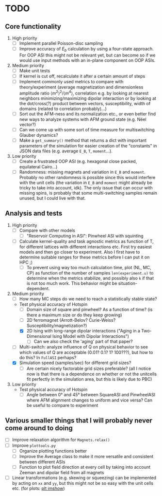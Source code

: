 # TODO

## Core functionality

1. High priority
    - [ ] Implement parallel Poisson-disc sampling
    - [ ] Improve accuracy of $E_b$ calculation by using a four-state approach. For OOP ASI this might not be relevant yet, but can become so if we would use input methods with an in-plane component on OOP ASIs.

2. Medium priority
    - [ ] Make unit tests
    - [ ] If kernel is cut off, recalculate it after a certain amount of steps
    - [ ] Implement commonly used metrics to compare with theory/experiment (average magnetization and dimensionless amplitude ratio  $\langle m^2 \rangle^2/\langle m^4 \rangle$, correlation e.g. by looking at nearest neighbors minimizing/maximizing dipolar interaction or by looking at the dot/cross(?) product between vectors, susceptibility, width of domains (related to correlation probably)...)
    - [ ] Sort out the AFM-ness and its normalization etc., or even better find new ways to analyze systems with AFM ground state (e.g. Néel vector?)
    - [ ] Can we come up with some sort of time measure for multiswitching Glauber dynamics?
    - [ ] Make a `get_summary()` method that returns a dict with important parameters of the simulation for easier creation of the "constants" in JSON data files (e.g. average `E_B`, `T`, `moment`...).

3. Low priority
    - [ ] Create a frustrated OOP ASI (e.g. hexagonal close packed, equilateral Cairo...)
    - [ ] Randomness: missing magnets and variation in `E_B` and `moment`. Probably no other randomness is possible since this would interfere with the unit cells (the variation in `E_B` and `moment` might already be tricky to take into account, idk). The only issue that can occur with missing spins, is probably that some multi-switching samples remain unused, but I could live with that.

## Analysis and tests

1. High priority
    - [ ] Compare with other models
        - [ ] "Reservoir Computing in ASI": Pinwheel ASI with squinting
    - [ ] Calculate kernel-quality and task agnostic metrics as function of T, for different lattices with different interactions etc. First try easiest models and then go closer to experiment. Also I first have to determine suitable ranges for these metrics before I can put it on HPC ;)
        - [ ] To prevent using way too much calculation time, plot (NL, MC, CP) as function of the number of samples `len(experiment.u)` to determine when the metrics stabilize, and possibly also `k` if that is not too much work. This behavior might be situation-dependent.

2. Medium priority
    - [ ] How many MC steps do we need to reach a statistically stable state?
    - Test physical accuracy of Hotspin
        - [ ] Domain size of square and pinwheel? As a function of time? (is there a maximum size or do they keep growing)
        - [ ] 2D ferromagnet (Arrott-Belov? Curie-Weiss? Susceptibility/magnetization?)
        - [x] 2D Ising with long-range dipolar interactions ("Aging in a Two-Dimensional Ising Model with Dipolar Interactions")
            - [ ] Can we also check the 'aging' part of that paper?
    - [ ] Multi-switch: analyze influence of Q on physical behavior to see which values of Q are acceptable (0.01? 0.1? 1? 100???), but how to do this? In `FullASI` perhaps?
    - [x] Simulation speed (samples/sec) for different grid sizes?
        - [ ] Are certain nicely factorable grid sizes preferable? (all I notice now is that there is a dependence on whether or not the unitcells fit perfectly in the simulation area, but this is likely due to PBC)

3. Low priority
    - Test physical accuracy of Hotspin
        - [ ] Angle between 0° and 45° between SquareASI and PinwheelASI where AFM alignment changes to uniform and vice versa? Can be useful to compare to experiment

## Various smaller things that I will probably never come around to doing

- [ ] Improve relaxation algorithm for `Magnets.relax()`
- [ ] Improve `plottools.py`
  - [ ] Organize plotting functions better
  - [ ] Improve the Average class to make it more versatile and consistent between different ASIs
  - [ ] Function to plot field direction at every cell by taking into account Zeeman and dipolar field from all magnets
- [ ] Linear transformations (e.g. skewing or squeezing) can be implemented by acting on `xx` and `yy`, but this might not be so easy with the unit cells etc. (for plots: [plt imshow](https://matplotlib.org/stable/gallery/images_contours_and_fields/affine_image.html "Affine transform of an image for skewed geometries"))
